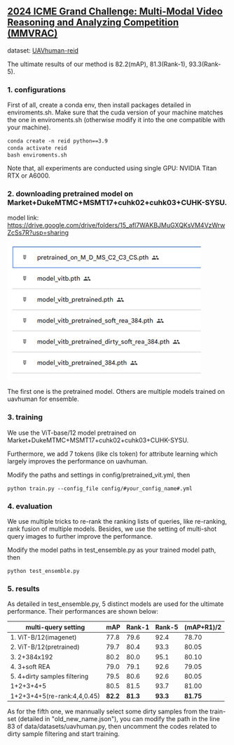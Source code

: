## [2024 ICME Grand Challenge: Multi-Modal Video Reasoning and Analyzing Competition (MMVRAC)](https://sutdcv.github.io/MMVRAC/)

dataset: [UAVhuman-reid](https://github.com/sutdcv/UAV-Human)

The ultimate results of our method is 82.2(mAP), 81.3(Rank-1), 93.3(Rank-5).

### 1. configurations
First of all, create a conda env, then install packages detailed in enviroments.sh. Make sure that the cuda version of your machine matches the one in enviroments.sh (otherwise modify it into the one compatible with your machine).
```
conda create -n reid python==3.9
conda activate reid
bash enviroments.sh
```

Note that, all experiments are conducted using single GPU: NVIDIA Titan RTX or A6000.

### 2. downloading pretrained model on Market+DukeMTMC+MSMT17+cuhk02+cuhk03+CUHK-SYSU.
model link: https://drive.google.com/drive/folders/15_afl7WAKBJMuGXQKsVM4VzWrwZcSs7R?usp=sharing

![error](image-1.png)

The first one is the pretrained model. Others are multiple models trained on uavhuman for ensemble.

### 3. training
We use the ViT-base/12 model pretrained on Market+DukeMTMC+MSMT17+cuhk02+cuhk03+CUHK-SYSU.

Furthermore, we add 7 tokens (like cls token) for attribute learning which largely improves the performance on uavhuman.

Modify the paths and settings in config/pretrained_vit.yml, then

```
python train.py --config_file config/#your_config_name#.yml
```

### 4. evaluation
We use multiple tricks to re-rank the ranking lists of queries, like re-ranking, rank fusion of multiple models. Besides, we use the setting of multi-shot query images to further improve the performance.

Modify the model paths in test_ensemble.py as your trained model path, then

```
python test_ensemble.py
```

### 5. results
As detailed in test_ensemble.py, 5 distinct models are used for the ultimate performance. Their performances are shown below:

| multi-query setting          | mAP    | Rank-1 | Rank-5 | (mAP+R1)/2 |
| ---------------------------- | ------ | ------ | ------ | ---------- |
| 1. ViT-B/12(imagenet)        | 77.8   | 79.6   | 92.4   | 78.70      |
| 2. ViT-B/12(pretrained)      | 79.7   | 80.4   | 93.3   | 80.05      |
| 3. 2+384x192                 | 80.2   | 80.0   | 95.1   | 80.10      |
| 4. 3+soft REA                | 79.0   | 79.1   | 92.6   | 79.05      |
| 5. 4+dirty samples filtering | 79.5   | 80.6   | 92.6   | 80.05      |
| 1+2+3+4+5                    | 80.5   | 81.5   | 93.7   | 81.00      |
| 1+2+3+4+5(re-rank:4,4,0.45)  | **82.2**   | **81.3**   | **93.3**   | **81.75**      |

As for the fifth one, we mannually select some dirty samples from the train-set (detailed in "old_new_name.json"), you can modify the path in the line 83 of data/datasets/uavhuman.py, then uncomment the codes related to dirty sample filtering and start training.